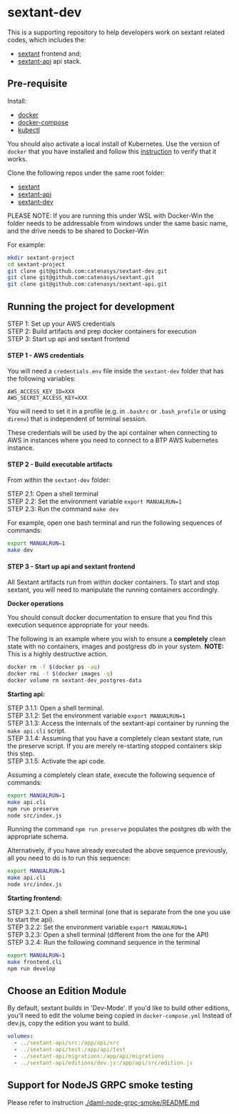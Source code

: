 # sextant-dev

This is a supporting repository to help developers work on sextant related codes, which includes the:

* [sextant](https://github.com/catenasys/sextant) frontend and;
* [sextant-api](https://github.com/catenasys/sextant-api) api stack.

## Pre-requisite

Install:

 * [docker](https://docs.docker.com/install/)
 * [docker-compose](https://docs.docker.com/compose/install/)
 * [kubectl](https://kubernetes.io/docs/tasks/tools/install-kubectl/)

You should also activate a local install of Kubernetes. Use the version of `docker` that you have installed and follow this [instruction](https://rominirani.com/tutorial-getting-started-with-kubernetes-with-docker-on-mac-7f58467203fd) to verify that it works.

Clone the following repos under the same root folder:

 * [sextant](https://github.com/catenasys/sextant)
 * [sextant-api](https://github.com/catenasys/sextant-api)
 * [sextant-dev](https://github.com/catenasys/sextant-dev)

PLEASE NOTE: If you are running this under WSL with Docker-Win the folder needs to be addressable from windows under the same basic name, and the drive needs to be shared to Docker-Win

For example:

```bash
mkdir sextant-project
cd sextant-project
git clone git@github.com:catenasys/sextant-dev.git
git clone git@github.com:catenasys/sextant.git
git clone git@github.com:catenasys/sextant-api.git
```

## Running the project for development

STEP 1: Set up your AWS credentials <br>
STEP 2: Build artifacts and prep docker containers for execution <br>
STEP 3: Start up api and sextant frontend <br>

#### STEP 1 - AWS credentials

You will need a `credentials.env` file inside the `sextant-dev` folder that has the following variables:

```
AWS_ACCESS_KEY_ID=XXX
AWS_SECRET_ACCESS_KEY=XXX
```

You will need to set it in a profile (e.g. in `.bashrc` or `.bash_profile` or using `direnv`) that is independent of terminal session.

These credentials will be used by the api container when connecting to AWS in instances where you need to connect to a BTP AWS kubernetes instance.

#### STEP 2 - Build executable artifacts

From within the `sextant-dev` folder:

STEP 2.1: Open a shell terminal <br>
STEP 2.2: Set the environment variable `export MANUALRUN=1` <br>
STEP 2.3: Run the command `make dev` <br>

For example, open one bash terminal and run the following sequences of commands:

```bash
export MANUALRUN=1
make dev
```

#### STEP 3 - Start up api and sextant frontend

All Sextant artifacts run from within docker containers. To start and stop sextant, you will need to manipulate the running containers accordingly.

**Docker operations**

You should consult docker documentation to ensure that you find this execution sequence appropriate for your needs.

The following is an example where you wish to ensure a **completely** clean state with no containers, images and postgress db in your system. **NOTE:** This is a highly destructive action.

```bash
docker rm -f $(docker ps -aq)
docker rmi -f $(docker images -q)
docker volume rm sextant-dev_postgres-data
```
**Starting api:**

STEP 3.1.1: Open a shell terminal. <br>
STEP 3.1.2: Set the environment variable `export MANUALRUN=1` <br>
STEP 3.1.3: Access the internals of the sextant-api container by running the `make api.cli` script. <br>
STEP 3.1.4: Assuming that you have a completely clean sextant state, run the preserve script. If you are merely re-starting stopped containers skip this step.<br>
STEP 3.1.5: Activate the api code.<br>

Assuming a completely clean state, execute the following sequence of commands:

```bash
export MANUALRUN=1
make api.cli
npm run preserve
node src/index.js
```
Running the command `npm run preserve` populates the postgres db with the appropriate schema.

Alternatively, if you have already executed the above sequence previously, all you need to do is to run this sequence:

```bash
export MANUALRUN=1
make api.cli
node src/index.js
```

**Starting frontend:**

STEP 3.2.1: Open a shell terminal (one that is separate from the one you use to start the api).<br>
STEP 3.2.2: Set the environment variable `export MANUALRUN=1`<br>
STEP 3.2.3: Open a shell terminal (different from the one for the API)<br>
STEP 3.2.4: Run the following command sequence in the terminal<br>

```bash
export MANUALRUN=1
make frontend.cli
npm run develop
```
## Choose an Edition Module
By default, sextant builds in 'Dev-Mode'. If you'd like to build other editions, you'll need to edit the volume being copied in `docker-compose.yml` Instead of dev.js, copy the edition you want to build.
```yaml
volumes:
  - ../sextant-api/src:/app/api/src
  - ../sextant-api/test:/app/api/test
  - ../sextant-api/migrations:/app/api/migrations
  - ../sextant-api/editions/dev.js:/app/api/src/edition.js
  ```

## Support for NodeJS GRPC smoke testing
Please refer to instruction [./daml-node-grpc-smoke/README.md](./daml-node-grpc-smoke/README.md)
